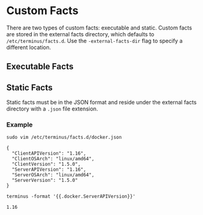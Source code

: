 # Custom Facts

There are two types of custom facts: executable and static. Custom facts are stored in the external facts directory, which defaults to `/etc/terminus/facts.d`. Use the `-external-facts-dir` flag to specify a different location.

## Executable Facts

## Static Facts

Static facts must be in the JSON format and reside under the external facts directory with a `.json` file extension.

### Example

```
sudo vim /etc/terminus/facts.d/docker.json
```

```
{
  "ClientAPIVersion": "1.16",
  "ClientOSArch": "linux/amd64",
  "ClientVersion": "1.5.0",
  "ServerAPIVersion": "1.16",
  "ServerOSArch": "linux/amd64",
  "ServerVersion": "1.5.0"
}
```

```
terminus -format '{{.docker.ServerAPIVersion}}'
```

```
1.16
```
